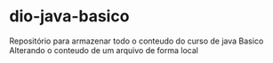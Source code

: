 # dio-java-basico
Repositório para armazenar todo o conteudo do curso de java Basico
Alterando o conteudo de um arquivo de forma local